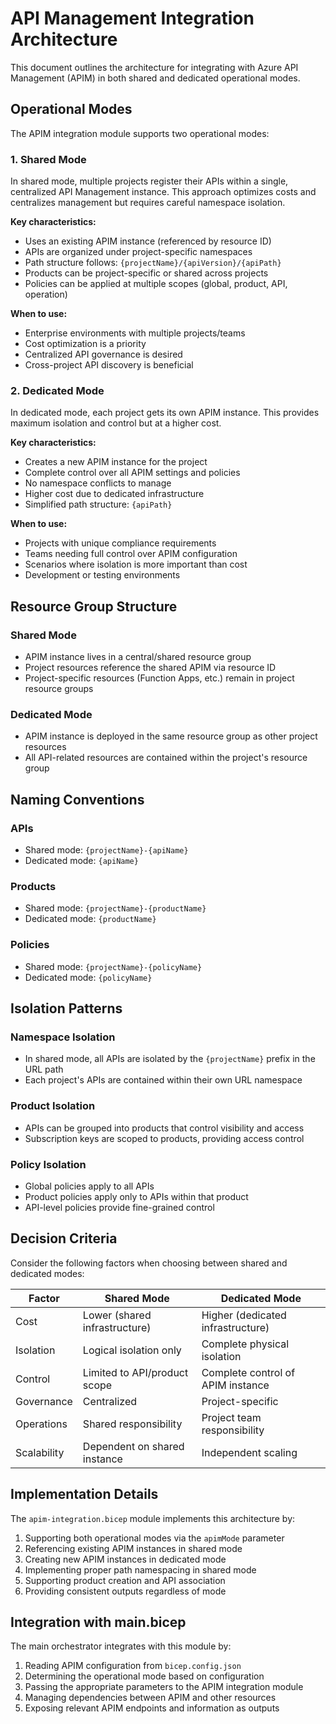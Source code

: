 # API Management Integration Architecture

This document outlines the architecture for integrating with Azure API Management (APIM) in both shared and dedicated operational modes.

## Operational Modes

The APIM integration module supports two operational modes:

### 1. Shared Mode

In shared mode, multiple projects register their APIs within a single, centralized API Management instance. This approach optimizes costs and centralizes management but requires careful namespace isolation.

**Key characteristics:**
- Uses an existing APIM instance (referenced by resource ID)
- APIs are organized under project-specific namespaces
- Path structure follows: `{projectName}/{apiVersion}/{apiPath}`
- Products can be project-specific or shared across projects
- Policies can be applied at multiple scopes (global, product, API, operation)

**When to use:**
- Enterprise environments with multiple projects/teams
- Cost optimization is a priority
- Centralized API governance is desired
- Cross-project API discovery is beneficial

### 2. Dedicated Mode

In dedicated mode, each project gets its own APIM instance. This provides maximum isolation and control but at a higher cost.

**Key characteristics:**
- Creates a new APIM instance for the project
- Complete control over all APIM settings and policies
- No namespace conflicts to manage
- Higher cost due to dedicated infrastructure
- Simplified path structure: `{apiPath}`

**When to use:**
- Projects with unique compliance requirements
- Teams needing full control over APIM configuration
- Scenarios where isolation is more important than cost
- Development or testing environments

## Resource Group Structure

### Shared Mode
- APIM instance lives in a central/shared resource group
- Project resources reference the shared APIM via resource ID
- Project-specific resources (Function Apps, etc.) remain in project resource groups

### Dedicated Mode
- APIM instance is deployed in the same resource group as other project resources
- All API-related resources are contained within the project's resource group

## Naming Conventions

### APIs
- Shared mode: `{projectName}-{apiName}`
- Dedicated mode: `{apiName}`

### Products
- Shared mode: `{projectName}-{productName}`
- Dedicated mode: `{productName}`

### Policies
- Shared mode: `{projectName}-{policyName}`
- Dedicated mode: `{policyName}`

## Isolation Patterns

### Namespace Isolation
- In shared mode, all APIs are isolated by the `{projectName}` prefix in the URL path
- Each project's APIs are contained within their own URL namespace

### Product Isolation
- APIs can be grouped into products that control visibility and access
- Subscription keys are scoped to products, providing access control

### Policy Isolation
- Global policies apply to all APIs
- Product policies apply only to APIs within that product
- API-level policies provide fine-grained control

## Decision Criteria

Consider the following factors when choosing between shared and dedicated modes:

| Factor | Shared Mode | Dedicated Mode |
|--------|------------|---------------|
| Cost | Lower (shared infrastructure) | Higher (dedicated infrastructure) |
| Isolation | Logical isolation only | Complete physical isolation |
| Control | Limited to API/product scope | Complete control of APIM instance |
| Governance | Centralized | Project-specific |
| Operations | Shared responsibility | Project team responsibility |
| Scalability | Dependent on shared instance | Independent scaling |

## Implementation Details

The `apim-integration.bicep` module implements this architecture by:

1. Supporting both operational modes via the `apimMode` parameter
2. Referencing existing APIM instances in shared mode
3. Creating new APIM instances in dedicated mode
4. Implementing proper path namespacing in shared mode
5. Supporting product creation and API association
6. Providing consistent outputs regardless of mode

## Integration with main.bicep

The main orchestrator integrates with this module by:

1. Reading APIM configuration from `bicep.config.json`
2. Determining the operational mode based on configuration
3. Passing the appropriate parameters to the APIM integration module
4. Managing dependencies between APIM and other resources
5. Exposing relevant APIM endpoints and information as outputs
